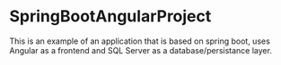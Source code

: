 # SpringBootAngularProject
This is an example of an application that is based on spring boot, uses Angular as a frontend and SQL Server as a database/persistance layer.
